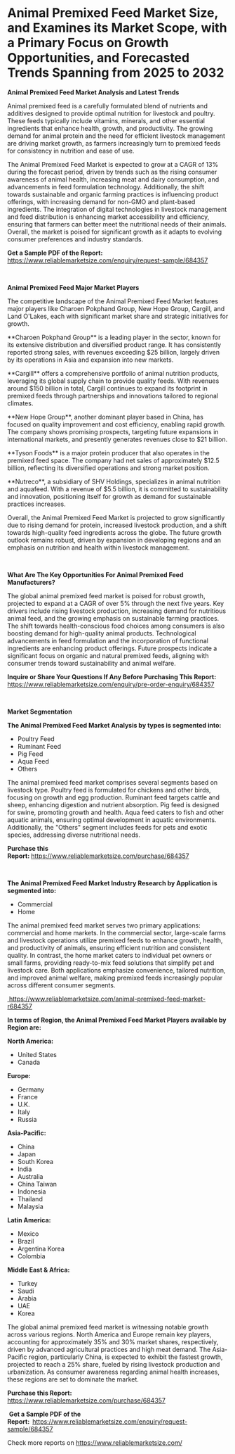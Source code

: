<p><h1>Animal Premixed Feed Market Size, and Examines its Market Scope, with a Primary Focus on Growth Opportunities, and Forecasted Trends Spanning from 2025 to 2032</h1></p><p><strong>Animal Premixed Feed Market Analysis and Latest Trends</strong></p>
<p><p>Animal premixed feed is a carefully formulated blend of nutrients and additives designed to provide optimal nutrition for livestock and poultry. These feeds typically include vitamins, minerals, and other essential ingredients that enhance health, growth, and productivity. The growing demand for animal protein and the need for efficient livestock management are driving market growth, as farmers increasingly turn to premixed feeds for consistency in nutrition and ease of use.</p><p>The Animal Premixed Feed Market is expected to grow at a CAGR of 13% during the forecast period, driven by trends such as the rising consumer awareness of animal health, increasing meat and dairy consumption, and advancements in feed formulation technology. Additionally, the shift towards sustainable and organic farming practices is influencing product offerings, with increasing demand for non-GMO and plant-based ingredients. The integration of digital technologies in livestock management and feed distribution is enhancing market accessibility and efficiency, ensuring that farmers can better meet the nutritional needs of their animals. Overall, the market is poised for significant growth as it adapts to evolving consumer preferences and industry standards.</p></p>
<p><strong>Get a Sample PDF of the Report:&nbsp;</strong> <a href="https://www.reliablemarketsize.com/enquiry/request-sample/684357?utm_campaign=2281&utm_medium=2&utm_source=Github&utm_content=ia&utm_term=08032025&utm_id=animal-premixed-feed">https://www.reliablemarketsize.com/enquiry/request-sample/684357</a></p>
<p>&nbsp;</p>
<p><strong>Animal Premixed Feed Major Market Players</strong></p>
<p><p>The competitive landscape of the Animal Premixed Feed Market features major players like Charoen Pokphand Group, New Hope Group, Cargill, and Land O'Lakes, each with significant market share and strategic initiatives for growth.</p><p>**Charoen Pokphand Group** is a leading player in the sector, known for its extensive distribution and diversified product range. It has consistently reported strong sales, with revenues exceeding $25 billion, largely driven by its operations in Asia and expansion into new markets.</p><p>**Cargill** offers a comprehensive portfolio of animal nutrition products, leveraging its global supply chain to provide quality feeds. With revenues around $150 billion in total, Cargill continues to expand its footprint in premixed feeds through partnerships and innovations tailored to regional climates.</p><p>**New Hope Group**, another dominant player based in China, has focused on quality improvement and cost efficiency, enabling rapid growth. The company shows promising prospects, targeting future expansions in international markets, and presently generates revenues close to $21 billion.</p><p>**Tyson Foods** is a major protein producer that also operates in the premixed feed space. The company had net sales of approximately $12.5 billion, reflecting its diversified operations and strong market position.</p><p>**Nutreco**, a subsidiary of SHV Holdings, specializes in animal nutrition and aquafeed. With a revenue of $5.5 billion, it is committed to sustainability and innovation, positioning itself for growth as demand for sustainable practices increases.</p><p>Overall, the Animal Premixed Feed Market is projected to grow significantly due to rising demand for protein, increased livestock production, and a shift towards high-quality feed ingredients across the globe. The future growth outlook remains robust, driven by expansion in developing regions and an emphasis on nutrition and health within livestock management.</p></p>
<p>&nbsp;</p>
<p><strong>What Are The Key Opportunities For Animal Premixed Feed Manufacturers?</strong></p>
<p><p>The global animal premixed feed market is poised for robust growth, projected to expand at a CAGR of over 5% through the next five years. Key drivers include rising livestock production, increasing demand for nutritious animal feed, and the growing emphasis on sustainable farming practices. The shift towards health-conscious food choices among consumers is also boosting demand for high-quality animal products. Technological advancements in feed formulation and the incorporation of functional ingredients are enhancing product offerings. Future prospects indicate a significant focus on organic and natural premixed feeds, aligning with consumer trends toward sustainability and animal welfare.</p></p>
<p><strong>Inquire or Share Your Questions If Any Before Purchasing This Report:</strong> <a href="https://www.reliablemarketsize.com/enquiry/pre-order-enquiry/684357?utm_campaign=2281&utm_medium=2&utm_source=Github&utm_content=ia&utm_term=08032025&utm_id=animal-premixed-feed">https://www.reliablemarketsize.com/enquiry/pre-order-enquiry/684357</a></p>
<p>&nbsp;</p>
<p><strong>Market Segmentation</strong></p>
<p><strong>The Animal Premixed Feed Market Analysis by types is segmented into:</strong></p>
<p><ul><li>Poultry Feed</li><li>Ruminant Feed</li><li>Pig Feed</li><li>Aqua Feed</li><li>Others</li></ul></p>
<p><p>The animal premixed feed market comprises several segments based on livestock type. Poultry feed is formulated for chickens and other birds, focusing on growth and egg production. Ruminant feed targets cattle and sheep, enhancing digestion and nutrient absorption. Pig feed is designed for swine, promoting growth and health. Aqua feed caters to fish and other aquatic animals, ensuring optimal development in aquatic environments. Additionally, the "Others" segment includes feeds for pets and exotic species, addressing diverse nutritional needs.</p></p>
<p><strong>Purchase this Report:&nbsp;</strong><a href="https://www.reliablemarketsize.com/purchase/684357?utm_campaign=2281&utm_medium=2&utm_source=Github&utm_content=ia&utm_term=08032025&utm_id=animal-premixed-feed">https://www.reliablemarketsize.com/purchase/684357</a></p>
<p>&nbsp;</p>
<p><strong>The Animal Premixed Feed Market Industry Research by Application is segmented into:</strong></p>
<p><ul><li>Commercial</li><li>Home</li></ul></p>
<p><p>The animal premixed feed market serves two primary applications: commercial and home markets. In the commercial sector, large-scale farms and livestock operations utilize premixed feeds to enhance growth, health, and productivity of animals, ensuring efficient nutrition and consistent quality. In contrast, the home market caters to individual pet owners or small farms, providing ready-to-mix feed solutions that simplify pet and livestock care. Both applications emphasize convenience, tailored nutrition, and improved animal welfare, making premixed feeds increasingly popular across different consumer segments.</p></p>
<p><a href="https://www.reliablemarketsize.com/animal-premixed-feed-market-r684357?utm_campaign=2281&utm_medium=2&utm_source=Github&utm_content=ia&utm_term=08032025&utm_id=animal-premixed-feed">&nbsp;https://www.reliablemarketsize.com/animal-premixed-feed-market-r684357</a></p>
<p><strong>In terms of Region, the Animal Premixed Feed Market Players available by Region are:</strong></p>
<p>
    <p> <strong> North America: </strong>
        <ul>
            <li>United States</li>
            <li>Canada</li>
        </ul>
        </p> 
    <p> <strong> Europe: </strong>
        <ul>
            <li>Germany</li>
            <li>France</li>
            <li>U.K.</li>
            <li>Italy</li>
            <li>Russia</li>
        </ul>
        </p> 
    <p> <strong> Asia-Pacific: </strong>
        <ul>
            <li>China</li>
            <li>Japan</li>
            <li>South Korea</li>
            <li>India</li>
            <li>Australia</li>
            <li>China Taiwan</li>
            <li>Indonesia</li>
            <li>Thailand</li>
            <li>Malaysia</li>
        </ul>
        </p> 
    <p> <strong> Latin America: </strong>
        <ul>
            <li>Mexico</li>
            <li>Brazil</li>
            <li>Argentina Korea</li>
            <li>Colombia</li>
        </ul>
        </p> 
    <p> <strong> Middle East & Africa: </strong>
        <ul>
            <li>Turkey</li>
            <li>Saudi</li>
            <li>Arabia</li>
            <li>UAE</li>
            <li>Korea</li>
        </ul>
    </p>
    </p>
<p><p>The global animal premixed feed market is witnessing notable growth across various regions. North America and Europe remain key players, accounting for approximately 35% and 30% market shares, respectively, driven by advanced agricultural practices and high meat demand. The Asia-Pacific region, particularly China, is expected to exhibit the fastest growth, projected to reach a 25% share, fueled by rising livestock production and urbanization. As consumer awareness regarding animal health increases, these regions are set to dominate the market.</p></p>
<p><strong>Purchase this Report: </strong><a href="https://www.reliablemarketsize.com/purchase/684357?utm_campaign=2281&utm_medium=2&utm_source=Github&utm_content=ia&utm_term=08032025&utm_id=animal-premixed-feed">https://www.reliablemarketsize.com/purchase/684357</a></p>
<p>&nbsp;<strong>Get a Sample PDF of the Report:&nbsp;&nbsp;</strong><a href="https://www.reliablemarketsize.com/enquiry/request-sample/684357?utm_campaign=2281&utm_medium=2&utm_source=Github&utm_content=ia&utm_term=08032025&utm_id=animal-premixed-feed">https://www.reliablemarketsize.com/enquiry/request-sample/684357</a></p>
<p><strong></strong></p>
<p>Check more reports on <a href="https://www.reliablemarketsize.com/?utm_campaign=2281&utm_medium=2&utm_source=Github&utm_content=ia&utm_term=08032025&utm_id=animal-premixed-feed">https://www.reliablemarketsize.com/</a></p>